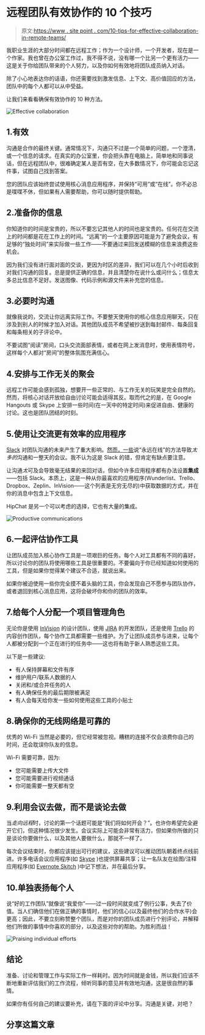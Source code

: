 # 远程团队有效协作的 10 个技巧

> 原文:[https://www . site point . com/10-tips-for-effective-collaboration-in-remote-teams/](https://www.sitepoint.com/10-tips-for-effective-collaboration-in-remote-teams/)

我职业生涯的大部分时间都在远程工作；作为一个设计师，一个开发者，现在是一个作家。我也曾在办公室工作过，我不得不说，没有哪一个比另一个更有活力——这是关于你给团队带来的个人努力，以及你如何有效地将团队成员纳入对话。

除了小心地表达你的话语，你还需要找到激发信息、上下文、高价值回应的方法，团队中的每个人都可以从中受益。

让我们来看看确保有效协作的 10 种方法。

![Effective collaboration](../Images/91df518085032f8786b1afdf2840b9fd.png)

## 1.有效

沟通是合作的最终关键。通常情况下，沟通只不过是一个简单的问题，一个澄清，或一个信息的请求。在真实的办公室里，你会把头靠在电脑上，简单地和同事说话，但在远程团队中，很难确定某人是否有空，在大多数情况下，你可能会忘记这件事，试图自己找到答案。

您的团队应该始终尝试使用核心消息应用程序，并保持“可用”或“在线”。你不必总是喋喋不休，但如果有人需要帮助，你可以随时提供帮助。

## 2.准备你的信息

你知道你的时间是宝贵的，所以不要忘记其他人的时间也是宝贵的。任何花在交流上的时间都是花在工作上的时间。“远离”的一个主要原因可能是为了避免会议，有足够的“独处时间”来实际做一些工作——不要通过来回发送模糊的信息来浪费这些机会。

因为我们没有进行面对面的交谈，更因为时区的差异，我们可以在几个小时后收到对我们沟通的回复。总是提供正确的信息，并且清楚你在说什么或问什么；信息太多总比信息不足好。发送图像、代码示例和源文件来补充您的信息。

## 3.必要时沟通

就像我说的，交流让你远离实际工作。不要整天使用你的核心信息应用聊天，只在涉及到别人的时候才加入对话。其他团队成员不希望被抄送到每封邮件、每条回复和每条相关的子评论中。

不要试图“阅读”房间，口头交流面部表情，或者在网上发消息时，使用表情符号，这样每个人都对“房间”的整体氛围充满信心。

## 4.安排与工作无关的聚会

远程工作可能会感到孤独，想要开一些正常的、与工作无关的玩笑是完全自然的。然而，将核心对话开放给自由讨论可能会适得其反。取而代之的是，在 Google Hangouts 或 Skype 上安排一些时间(在一天中的特定时间)来促进自由、健康的讨论。这也是团队团结的时刻。

## 5.使用让交流更有效率的应用程序

[Slack](https://slack.com/) 对团队沟通的未来产生了重大影响。[然而，一些](https://medium.com/better-people/slack-i-m-breaking-up-with-you-54600ace03ea)说“永远在线”的方法导致*太多的*沟通和一整天的会议。我不认为这是 Slack 的错，但肯定有缺点要注意。

让沟通*太*可及会导致毫无结果的来回对话，但如今许多应用程序都有办法设置**集成**——包括 Slack。本质上，这是一种从你最喜欢的应用程序(Wunderlist、Trello、Dropbox、Zeplin、InVision——这个列表是无穷无尽的)中获取数据的方式，并在你的消息中包含上下文信息。

HipChat 是另一个可以考虑的选择，它也有大量的集成。

![Productive communications](../Images/4e08431b5973834c19bbf2d96cfb253b.png)

## 6.一起评估协作工具

让团队成员加入核心协作工具是一项艰巨的任务。每个人对工具都有不同的喜好，所以讨论你的团队将使用哪些工具是很重要的。不要偏向于你已经知道如何使用的工具，但是如果你觉得某个建议不合适，就说出来。

如果你被迫使用一些你完全摸不着头脑的工具，你会发现自己不愿参与团队协作，或者退回到核心消息应用，这将会破坏你和你的团队的效率。

## 7.给每个人分配一个项目管理角色

无论你是使用 [InVision](http://www.invisionapp.com/) 的设计团队，使用 [JIRA](https://www.atlassian.com/software/jira) 的开发团队，还是使用 [Trello](https://trello.com/) 的内容创作团队，每个协作工具都需要一些维护。为了让团队成员参与进来，让每个人都被分配到一个正在进行的任务中——这也将有助于新人熟悉这些工具。

以下是一些建议:

*   有人保持屏幕和文件有序
*   维护用户/联系人数据的人
*   关闭和/或合并任务的人
*   有人确保任务的最后期限被满足
*   有人会每天给你发一些如何使用这些工具的小贴士

## 8.确保你的无线网络是可靠的

优秀的 Wi-Fi 当然是必要的，但它经常被忽视。糟糕的连接不仅会浪费你自己的时间，还会耽误你队友的信息。

Wi-Fi 需要可靠，因为:

*   您可能需要上传大文件
*   您可能需要进行视频通话
*   你可能需要一整天都有空

## 9.利用会议去做，而不是谈论去做

当*走向远程*时，讨论的第一个话题可能是“我们将如何开会？”。也许你希望完全避开它们，但这种情况很少发生。会议实际上可能会非常有活力，但如果你所做的只是谈论你要做什么，以及其他人要做什么，那就不一样了。

每次会议结束时，你都应该提出可行的建议，这些建议可以推动团队朝着终点线前进。许多电话会议应用程序(如 [Skype](http://www.skype.com/) )也提供屏幕共享；让一名队友在绘图/注释应用程序(如 [Evernote Skitch](https://evernote.com/skitch) )中记下想法，并在最后分享。

## 10.单独表扬每个人

说“好的工作团队”就像说“我爱你”——过一段时间就变成了例行公事，失去了价值。当人们确信他们在做正确的事情时，他们的信心(以及最终他们的合作水平)会更高；因此，不要立刻称赞整个团队，而是对你的团队成员进行个别评论，并解释他们所做的事情中你喜欢的部分，以及这些对你的帮助。为胜利而战！

![Praising individual efforts](../Images/215a9121310129cf6614ed2be7693561.png)

## 结论

准备、讨论和管理工作与实际工作一样耗时。因为时间就是金钱，所以我们应该不断地重新评估我们的工作流程，倾听同事的意见并有效地沟通，这是很自然的事情。

如果你有任何自己的建议要补充，请在下面的评论中分享。沟通是关键，对吧？

## 分享这篇文章